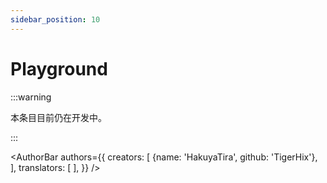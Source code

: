 ```yaml
---
sidebar_position: 10
---
```


# Playground

:::warning

本条目目前仍在开发中。

:::

<AuthorBar authors={{
  creators: [
    {name: 'HakuyaTira', github: 'TigerHix'},
  ],
  translators: [
  ],
}} />